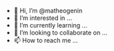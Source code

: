 - 👋 Hi, I’m @matheogenin
- 👀 I’m interested in ...
- 🌱 I’m currently learning ...
- 💞️ I’m looking to collaborate on ...
- 📫 How to reach me ...

<!---
matheogenin/matheogenin is a ✨ special ✨ repository because its `README.md` (this file) appears on your GitHub profile.
You can click the Preview link to take a look at your changes.
--->

